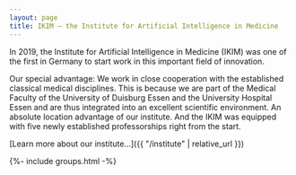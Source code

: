 ```yaml
---
layout: page
title: IKIM – the Institute for Artificial Intelligence in Medicine
---
```

In 2019, the Institute for Artificial Intelligence in Medicine (IKIM) was one of the first in Germany to start work in this important field of innovation.
 
Our special advantage: We work in close cooperation with the established classical medical disciplines. This is because we are part of the Medical Faculty of the University of Duisburg Essen and the University Hospital Essen and are thus integrated into an excellent scientific environment. An absolute location advantage of our institute. And the IKIM was equipped with five newly established professorships right from the start.

[Learn more about our institute...]({{ "/institute" | relative_url }})

{%- include groups.html -%}
